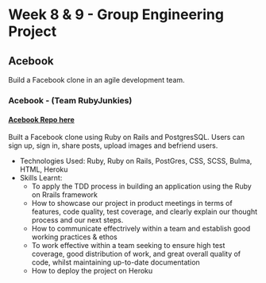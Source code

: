# Week 8 & 9 - Group Engineering Project

## Acebook 

Build a Facebook clone in an agile development team.

### Acebook - (Team RubyJunkies)

#### [Acebook Repo here](https://github.com/giorgigutsaevi/acebook-ruby-junkies)
Built a Facebook clone using Ruby on Rails and PostgresSQL. Users can sign up, sign in, share posts, upload images and befriend users. 

- Technologies Used: Ruby, Ruby on Rails, PostGres, CSS, SCSS, Bulma, HTML, Heroku
- Skills Learnt:
	- To apply the TDD process in building an application using the Ruby on Rrails framework
	- How to showcase our project in product meetings in terms of features, code quality, test coverage, and clearly explain our thought process and our next steps.
	- How to communicate effectrively within a team and establish good working practices & ethos
	- To work effective within a team seeking to ensure high test coverage, good distribution of work, and great overall quality of code, whilst maintaining up-to-date documentation
	- How to deploy the project on Heroku